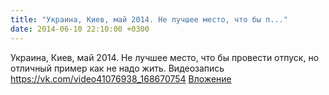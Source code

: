 ```yaml
---
title: "Украина, Киев, май 2014. Не лучшее место, что бы п..."
date: 2014-06-10 22:10:00 +0300
---
```


Украина, Киев, май 2014. Не лучшее место, что бы провести отпуск, но отличный пример как не надо жить.
Видеозапись
<a class="vk-attach" href="https://vk.com/video41076938_168670754">https://vk.com/video41076938_168670754</a>
<a class="vk-attach" href="https://vk.com/video41076938_168670754">Вложение</a>
